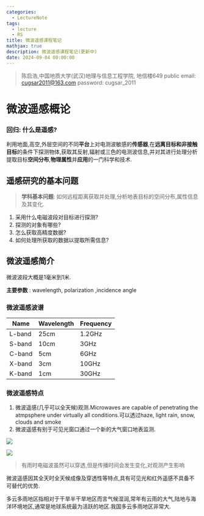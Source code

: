 ```yaml
---
categories:
  - LectureNote
tags:
  - lecture
  - RS
title: 微波遥感课程笔记
mathjax: true
description: 微波遥感课程笔记(更新中)
date: 2024-09-04 00:00:00
---
```


> 陈启浩,中国地质大学(武汉)地理与信息工程学院, 地信楼649
> public email: cugsar2011@163.com password: cugsar_2011

# 微波遥感概论
### **回归: 什么是遥感?** 
利用地面,高空,外层空间的不同**平台**上对电测波敏感的**传感器**,在**远离目标和非接触目标**的条件下探测物体,获取其反射,辐射或三色的电测波信息,并对其进行处理分析提取目标**空间分布**,**物理属性**并**应用**的一门科学和技术.

## 遥感研究的基本问题
> **学科基本问题**: 如何远程距离获取并处理,分析地表目标的空间分布,属性信息及其变化.

1. 采用什么电磁波段对目标进行探测?
2. 探测的对象有哪些?
3. 怎么获取高精度数据?
4. 如何处理所获取的数据以提取所需信息?

## 微波遥感简介

微波波段大概是1毫米到1米.

**主要参数** : wavelength, polarization ,incidence angle

### 微波遥感波谱
| Name | Wavelength | Frequency |
| -- | -- | -- |
| L-band | 25cm | 1.2GHz |
| S-band | 10cm | 3GHz |
| C-band | 5cm | 6GHz |
| X-band | 3cm | 10GHz |
| K-band | 1cm | 30GHz |

### 微波遥感特点
1. 微波遥感(几乎可以全天候)观测.Microwaves are capable of penetrating the atmpsphere under virtually all conditions.可以透过haze, light rain, snow, clouds and smoke
2. 微波遥感有别于可见光窗口通过一个新的大气窗口地表监测.

![](https://cdn.jsdelivr.net/gh/HereIsZephyrus/zephyrus.img/images/blog/mircowave_radio_character.png)

![](https://cdn.jsdelivr.net/gh/HereIsZephyrus/zephyrus.img/images/blog/impact_of_water_to_mircowave.png)

> 有雨时电磁波虽然可以穿透,但是传播时间会发生变化,对观测产生影响

微波遥感因其全天时全天候成像及穿透性等特点,具有可见光和红外遥感不具备不可替代的优势.

多云多雨地区指相对于干旱半干旱地区而言气候湿润,常年有云雨的大气,陆地与海洋环境地区,通常是地球系统最为活跃的地区.我国多云多雨地区非常大.